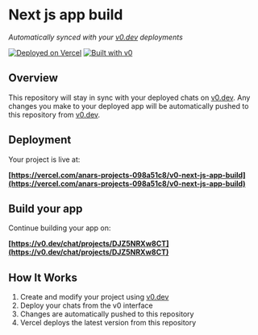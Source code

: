 # Next js app build

*Automatically synced with your [v0.dev](https://v0.dev) deployments*

[![Deployed on Vercel](https://img.shields.io/badge/Deployed%20on-Vercel-black?style=for-the-badge&logo=vercel)](https://vercel.com/anars-projects-098a51c8/v0-next-js-app-build)
[![Built with v0](https://img.shields.io/badge/Built%20with-v0.dev-black?style=for-the-badge)](https://v0.dev/chat/projects/DJZ5NRXw8CT)

## Overview

This repository will stay in sync with your deployed chats on [v0.dev](https://v0.dev).
Any changes you make to your deployed app will be automatically pushed to this repository from [v0.dev](https://v0.dev).

## Deployment

Your project is live at:

**[https://vercel.com/anars-projects-098a51c8/v0-next-js-app-build](https://vercel.com/anars-projects-098a51c8/v0-next-js-app-build)**

## Build your app

Continue building your app on:

**[https://v0.dev/chat/projects/DJZ5NRXw8CT](https://v0.dev/chat/projects/DJZ5NRXw8CT)**

## How It Works

1. Create and modify your project using [v0.dev](https://v0.dev)
2. Deploy your chats from the v0 interface
3. Changes are automatically pushed to this repository
4. Vercel deploys the latest version from this repository
